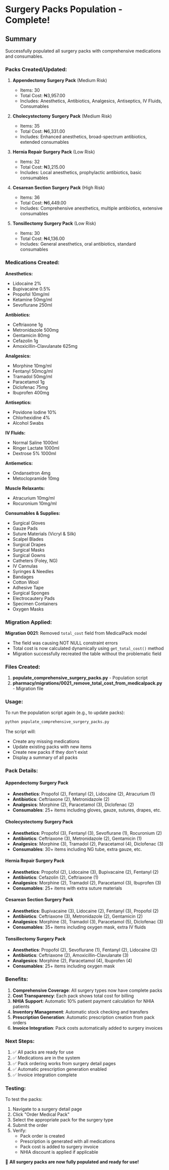 # Surgery Packs Population - Complete!

## Summary

Successfully populated all surgery packs with comprehensive medications and consumables.

### Packs Created/Updated:

1. **Appendectomy Surgery Pack** (Medium Risk)
   - Items: 30
   - Total Cost: ₦3,957.00
   - Includes: Anesthetics, Antibiotics, Analgesics, Antiseptics, IV Fluids, Consumables

2. **Cholecystectomy Surgery Pack** (Medium Risk)
   - Items: 35
   - Total Cost: ₦6,331.00
   - Includes: Enhanced anesthetics, broad-spectrum antibiotics, extended consumables

3. **Hernia Repair Surgery Pack** (Low Risk)
   - Items: 32
   - Total Cost: ₦3,215.00
   - Includes: Local anesthetics, prophylactic antibiotics, basic consumables

4. **Cesarean Section Surgery Pack** (High Risk)
   - Items: 36
   - Total Cost: ₦6,449.00
   - Includes: Comprehensive anesthetics, multiple antibiotics, extensive consumables

5. **Tonsillectomy Surgery Pack** (Low Risk)
   - Items: 30
   - Total Cost: ₦4,136.00
   - Includes: General anesthetics, oral antibiotics, standard consumables

### Medications Created:

**Anesthetics:**
- Lidocaine 2%
- Bupivacaine 0.5%
- Propofol 10mg/ml
- Ketamine 50mg/ml
- Sevoflurane 250ml

**Antibiotics:**
- Ceftriaxone 1g
- Metronidazole 500mg
- Gentamicin 80mg
- Cefazolin 1g
- Amoxicillin-Clavulanate 625mg

**Analgesics:**
- Morphine 10mg/ml
- Fentanyl 50mcg/ml
- Tramadol 50mg/ml
- Paracetamol 1g
- Diclofenac 75mg
- Ibuprofen 400mg

**Antiseptics:**
- Povidone Iodine 10%
- Chlorhexidine 4%
- Alcohol Swabs

**IV Fluids:**
- Normal Saline 1000ml
- Ringer Lactate 1000ml
- Dextrose 5% 1000ml

**Antiemetics:**
- Ondansetron 4mg
- Metoclopramide 10mg

**Muscle Relaxants:**
- Atracurium 10mg/ml
- Rocuronium 10mg/ml

**Consumables & Supplies:**
- Surgical Gloves
- Gauze Pads
- Suture Materials (Vicryl & Silk)
- Scalpel Blades
- Surgical Drapes
- Surgical Masks
- Surgical Gowns
- Catheters (Foley, NG)
- IV Cannulas
- Syringes & Needles
- Bandages
- Cotton Wool
- Adhesive Tape
- Surgical Sponges
- Electrocautery Pads
- Specimen Containers
- Oxygen Masks

### Migration Applied:

**Migration 0021**: Removed `total_cost` field from MedicalPack model
- The field was causing NOT NULL constraint errors
- Total cost is now calculated dynamically using `get_total_cost()` method
- Migration successfully recreated the table without the problematic field

### Files Created:

1. **populate_comprehensive_surgery_packs.py** - Population script
2. **pharmacy/migrations/0021_remove_total_cost_from_medicalpack.py** - Migration file

### Usage:

To run the population script again (e.g., to update packs):
```bash
python populate_comprehensive_surgery_packs.py
```

The script will:
- Create any missing medications
- Update existing packs with new items
- Create new packs if they don't exist
- Display a summary of all packs

### Pack Details:

#### Appendectomy Surgery Pack
- **Anesthetics**: Propofol (2), Fentanyl (2), Lidocaine (2), Atracurium (1)
- **Antibiotics**: Ceftriaxone (2), Metronidazole (2)
- **Analgesics**: Morphine (2), Paracetamol (3), Diclofenac (2)
- **Consumables**: 25+ items including gloves, gauze, sutures, drapes, etc.

#### Cholecystectomy Surgery Pack
- **Anesthetics**: Propofol (3), Fentanyl (3), Sevoflurane (1), Rocuronium (2)
- **Antibiotics**: Ceftriaxone (3), Metronidazole (2), Gentamicin (1)
- **Analgesics**: Morphine (3), Tramadol (2), Paracetamol (4), Diclofenac (3)
- **Consumables**: 30+ items including NG tube, extra gauze, etc.

#### Hernia Repair Surgery Pack
- **Anesthetics**: Propofol (2), Lidocaine (3), Bupivacaine (2), Fentanyl (2)
- **Antibiotics**: Cefazolin (2), Ceftriaxone (1)
- **Analgesics**: Morphine (2), Tramadol (2), Paracetamol (3), Ibuprofen (3)
- **Consumables**: 25+ items with extra suture materials

#### Cesarean Section Surgery Pack
- **Anesthetics**: Bupivacaine (3), Lidocaine (2), Fentanyl (3), Propofol (2)
- **Antibiotics**: Ceftriaxone (3), Metronidazole (2), Gentamicin (2)
- **Analgesics**: Morphine (3), Tramadol (3), Paracetamol (5), Diclofenac (3)
- **Consumables**: 35+ items including oxygen mask, extra IV fluids

#### Tonsillectomy Surgery Pack
- **Anesthetics**: Propofol (2), Sevoflurane (1), Fentanyl (2), Lidocaine (2)
- **Antibiotics**: Ceftriaxone (2), Amoxicillin-Clavulanate (3)
- **Analgesics**: Morphine (2), Paracetamol (4), Ibuprofen (4)
- **Consumables**: 25+ items including oxygen mask

### Benefits:

1. **Comprehensive Coverage**: All surgery types now have complete packs
2. **Cost Transparency**: Each pack shows total cost for billing
3. **NHIA Support**: Automatic 10% patient payment calculation for NHIA patients
4. **Inventory Management**: Automatic stock checking and transfers
5. **Prescription Generation**: Automatic prescription creation from pack orders
6. **Invoice Integration**: Pack costs automatically added to surgery invoices

### Next Steps:

1. ✅ All packs are ready for use
2. ✅ Medications are in the system
3. ✅ Pack ordering works from surgery detail pages
4. ✅ Automatic prescription generation enabled
5. ✅ Invoice integration complete

### Testing:

To test the packs:
1. Navigate to a surgery detail page
2. Click "Order Medical Pack"
3. Select the appropriate pack for the surgery type
4. Submit the order
5. Verify:
   - Pack order is created
   - Prescription is generated with all medications
   - Pack cost is added to surgery invoice
   - NHIA discount is applied if applicable

🎉 **All surgery packs are now fully populated and ready for use!**

